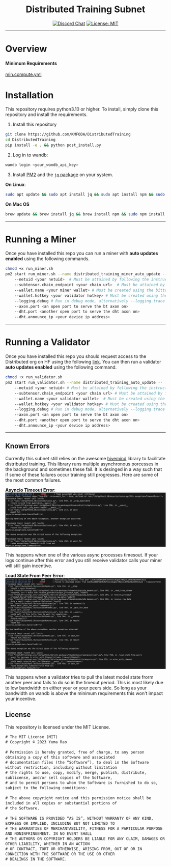 
<div align="center">

# **Distributed Training Subnet** <!-- omit in toc -->
[![Discord Chat](https://img.shields.io/discord/308323056592486420.svg)](https://discord.gg/bittensor)
[![License: MIT](https://img.shields.io/badge/License-MIT-yellow.svg)](https://opensource.org/licenses/MIT) 

</div>

---

# Overview

#### Minimum Requirements

[min.compute.yml](min.compute.yml)

# Installation
This repository requires python3.10 or higher. To install, simply clone this repository and install the requirements.

1. Install this repository
```bash
git clone https://github.com/KMFODA/DistributedTraining
cd DistributedTraining
pip install -e . && python post_install.py
```

2. Log in to wandb:
```bash
wandb login <your_wandb_api_key>
```

3. Install [PM2](https://pm2.io/docs/runtime/guide/installation/) and the [`jq` package](https://jqlang.github.io/jq/) on your system.

**On Linux**:
```bash
sudo apt update && sudo apt install jq && sudo apt install npm && sudo npm install pm2 -g && pm2 update
``` 
**On Mac OS**
```bash
brew update && brew install jq && brew install npm && sudo npm install pm2 -g && pm2 update
```
---

# Running a Miner
Once you have installed this repo you can run a miner with **auto updates enabled** using the following commands.
```bash
chmod +x run_miner.sh
pm2 start run_miner.sh --name distributed_training_miner_auto_update --
    --netuid <your netuid>  # Must be attained by following the instructions in the docs/running_on_*.md files
    --subtensor.chain_endpoint <your chain url>  # Must be attained by following the instructions in the docs/running_on_*.md files
    --wallet.name <your miner wallet> # Must be created using the bittensor-cli
    --wallet.hotkey <your validator hotkey> # Must be created using the bittensor-cli
    --logging.debug # Run in debug mode, alternatively --logging.trace for trace mode
    --axon.port <an open port to serve the bt axon on>
    --dht.port <another open port to serve the dht axon on>
    --dht.announce_ip <your device ip address>
```
---

# Running a Validator
Once you have installed this repo you should request access to the Distributed org on HF using the following [link](https://huggingface.co/login?next=%2Fdistributed). You can then run a validator **auto updates enabled** using the following command.
```bash
chmod +x run_validator.sh
pm2 start run_validator.sh --name distributed_training_auto_update --
    --netuid <your netuid> # Must be attained by following the instructions in the docs/running_on_*.md files
    --subtensor.chain_endpoint <your chain url> # Must be attained by following the instructions in the docs/running_on_*.md files
    --wallet.name <your validator wallet>  # Must be created using the bittensor-cli
    --wallet.hotkey <your validator hotkey> # Must be created using the bittensor-cli
    --logging.debug # Run in debug mode, alternatively --logging.trace for trace mode
    --axon.port <an open port to serve the bt axon on>
    --dht.port <another open port to serve the dht axon on>
    --dht.announce_ip <your device ip address>
```

</div>

---

## Known Errors
Currently this subnet still relies on the awesome [hivemind](https://github.com/learning-at-home/hivemind) library to facilitate distributed training. This library runs multiple asynchronous porcesses in the background and sometimes these fail. It is desinged in a way such that if some of these failures occur training still progresses. Here are some of the most common failures.

**Asyncio Timeout Error**:
![Subnet25](assets/error_asyncio_timeout.png)

This happens when one of the various async processes timesout. If your logs continue after this error and you still receive validator calls your miner will still gain incentive.

**Load State From Peer Error**:
![Subnet25](assets/error_download_state_from_peers.png)

This happens when a validator tries to pull the latest model state frorm another peer and fails to do so in the timeout period. This is most likely due to low bandwidth on either your or your peers side. So long as your bandwidth on wandb is above the minimum requirements this won't impact your incentive.

## License
This repository is licensed under the MIT License.
```text
# The MIT License (MIT)
# Copyright © 2023 Yuma Rao

# Permission is hereby granted, free of charge, to any person obtaining a copy of this software and associated
# documentation files (the “Software”), to deal in the Software without restriction, including without limitation
# the rights to use, copy, modify, merge, publish, distribute, sublicense, and/or sell copies of the Software,
# and to permit persons to whom the Software is furnished to do so, subject to the following conditions:

# The above copyright notice and this permission notice shall be included in all copies or substantial portions of
# the Software.

# THE SOFTWARE IS PROVIDED “AS IS”, WITHOUT WARRANTY OF ANY KIND, EXPRESS OR IMPLIED, INCLUDING BUT NOT LIMITED TO
# THE WARRANTIES OF MERCHANTABILITY, FITNESS FOR A PARTICULAR PURPOSE AND NONINFRINGEMENT. IN NO EVENT SHALL
# THE AUTHORS OR COPYRIGHT HOLDERS BE LIABLE FOR ANY CLAIM, DAMAGES OR OTHER LIABILITY, WHETHER IN AN ACTION
# OF CONTRACT, TORT OR OTHERWISE, ARISING FROM, OUT OF OR IN CONNECTION WITH THE SOFTWARE OR THE USE OR OTHER
# DEALINGS IN THE SOFTWARE.
```
